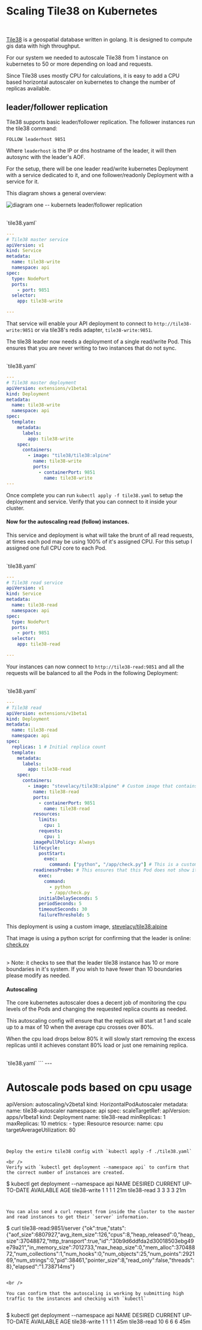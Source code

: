 # Scaling Tile38 on Kubernetes

<br />

[Tile38](https://github.com/tidwall/tile38) is a geospatial database written in golang. It is designed to compute gis data with high throughput.

For our system we needed to autoscale Tile38 from 1 instance on kubernetes to 50 or more depending on load and requests.

Since Tile38 uses mostly CPU for calculations, it is easy to add a CPU based horizontal autoscaler on kubernetes to change the number of replicas available.

## leader/follower replication

Tile38 supports basic leader/follower replication. The follower instances run the tile38 command:


`FOLLOW leaderhost 9851`

Where `leaderhost` is the IP or dns hostname of the leader, it will then autosync with the leader's AOF.


For the setup, there will be one leader read/write kubernetes Deployment with a service dedicated to it, and one follower/readonly Deployment with a service for it.

This diagram shows a general overview:

![diagram one -- kubernets leader/follower replication](./2.png)


<br />
`tile38.yaml`

```yaml
---
# Tile38 master service
apiVersion: v1
kind: Service
metadata:
  name: tile38-write
  namespace: api
spec:
  type: NodePort
  ports:
    - port: 9851
  selector:
    app: tile38-write

---

```

That service will enable your API deployment to connect to `http://tile38-write:9851` or via tile38's redis adapter, `tile38-write:9851`.

The tile38 leader now needs a deployment of a single read/write Pod. This ensures that you are never writing to two instances that do not sync.

<br />
`tile38.yaml`

```yaml
---
# Tile38 master deployment
apiVersion: extensions/v1beta1
kind: Deployment
metadata:
  name: tile38-write
  namespace: api
spec:
  template:
    metadata:
      labels:
        app: tile38-write
    spec:
      containers:
        - image: "tile38/tile38:alpine"
          name: tile38-write
          ports:
            - containerPort: 9851
              name: tile38-write
---
```

Once complete you can run `kubectl apply -f tile38.yaml` to setup the deployment and service. Verify that you can connect to it inside your cluster.


#### Now for the autoscaling read (follow) instances.


This service and deployment is what will take the brunt of all read requests, at times each pod may be using 100% of it's assigned CPU. For this setup I assigned one full CPU core to each Pod.


<br />
`tile38.yaml`

```yaml
---
# Tile38 read service
apiVersion: v1
kind: Service
metadata:
  name: tile38-read
  namespace: api
spec:
  type: NodePort
  ports:
    - port: 9851
  selector:
    app: tile38-read

---
```

Your instances can now connect to `http://tile38-read:9851` and all the requests will be balanced to all the Pods in the following Deployment:


<br />
`tile38.yaml`

```yaml
---
# Tile38 read
apiVersion: extensions/v1beta1
kind: Deployment
metadata:
  name: tile38-read
  namespace: api
spec:
  replicas: 1 # Initial replica count
  template:
    metadata:
      labels:
        app: tile38-read
    spec:
      containers:
        - image: "stevelacy/tile38:alpine" # Custom image that contains the check.py
          name: tile38-read
          ports:
            - containerPort: 9851
              name: tile38-read
          resources:
            limits:
              cpu: 1
            requests:
              cpu: 1
          imagePullPolicy: Always
          lifecycle:
            postStart:
              exec:
                command: ["python", "/app/check.py"] # This is a custom script to ensure the replica "follows" the leader host
          readinessProbe: # This ensures that this Pod does not show it's state as "ready" until it follows and fully connects to the leader host
            exec:
              command:
                - python
                - /app/check.py
            initialDelaySeconds: 5
            periodSeconds: 5
            timeoutSeconds: 30
            failureThreshold: 5
```

This deployment is using a custom image, [stevelacy/tile38:alpine](https://hub.docker.com/r/stevelacy/tile38/)

That image is using a python script for confirming that the leader is online: [check.py](https://github.com/stevelacy/tile38-kubernetes-readiness)

<br />
> Note: it checks to see that the leader tile38 instance has 10 or more boundaries in it's system. If you wish to have fewer than 10 boundaries please modify as needed.


#### Autoscaling

The core kubernetes autoscaler does a decent job of monitoring the cpu levels of the Pods and changing the requested replica counts as needed.


This autoscaling config will ensure that the replicas will start at 1 and scale up to a max of 10 when the average cpu crosses over 80%.

When the cpu load drops below 80% it will slowly start removing the excess replicas until it achieves constant 80% load or just one remaining replica.

<br />
`tile38.yaml`
```
---

# Autoscale pods based on cpu usage

apiVersion: autoscaling/v2beta1
kind: HorizontalPodAutoscaler
metadata:
  name: tile38-autoscaler
  namespace: api
spec:
  scaleTargetRef:
    apiVersion: apps/v1beta1
    kind: Deployment
    name: tile38-read
  minReplicas: 1
  maxReplicas: 10
  metrics:
    - type: Resource
      resource:
        name: cpu
        targetAverageUtilization: 80

```


Deploy the entire tile38 config with `kubectl apply -f ./tile38.yaml`

<br />
Verify with `kubectl get deployment --namespace api` to confirm that the correct number of instances are created.

```
$ kubectl get deployment --namespace api
NAME                        DESIRED   CURRENT   UP-TO-DATE   AVAILABLE   AGE
tile38-write                1         1         1            1           21m
tile38-read                 3         3         3            3           21m

```


You can also send a curl request from inside the cluster to the master and read instances to get their `server` information.

```
$ curl tile38-read:9851/server
{"ok":true,"stats":{"aof_size":6807927,"avg_item_size":126,"cpus":8,"heap_released":0,"heap_size":37048872,"http_transport":true,"id":"30b9d6ddfda2d30018503ebg49e79a21","in_memory_size":7012733,"max_heap_size":0,"mem_alloc":37048872,"num_collections":1,"num_hooks":0,"num_objects":25,"num_points":292169,"num_strings":0,"pid":38461,"pointer_size":8,"read_only":false,"threads":8},"elapsed":"1.738714ms"}
```

<br />

You can confirm that the autoscaling is working by submitting high traffic to the instances and checking with `kubectl`


```
$ kubectl get deployment --namespace api
NAME                        DESIRED   CURRENT   UP-TO-DATE   AVAILABLE   AGE
tile38-write                1         1         1            1           45m
tile38-read                 10        6         6            6           45m

```
